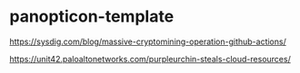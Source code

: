 # panopticon-template

https://sysdig.com/blog/massive-cryptomining-operation-github-actions/

https://unit42.paloaltonetworks.com/purpleurchin-steals-cloud-resources/
